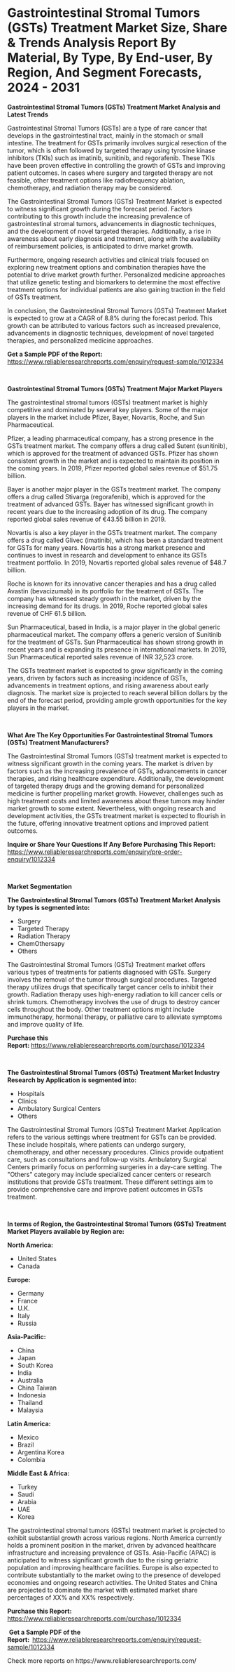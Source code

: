 <p><h1>Gastrointestinal Stromal Tumors (GSTs) Treatment Market Size, Share & Trends Analysis Report By Material, By Type, By End-user, By Region, And Segment Forecasts, 2024 - 2031</h1></p><p><strong>Gastrointestinal Stromal Tumors (GSTs) Treatment Market Analysis and Latest Trends</strong></p>
<p><p>Gastrointestinal Stromal Tumors (GSTs) are a type of rare cancer that develops in the gastrointestinal tract, mainly in the stomach or small intestine. The treatment for GSTs primarily involves surgical resection of the tumor, which is often followed by targeted therapy using tyrosine kinase inhibitors (TKIs) such as imatinib, sunitinib, and regorafenib. These TKIs have been proven effective in controlling the growth of GSTs and improving patient outcomes. In cases where surgery and targeted therapy are not feasible, other treatment options like radiofrequency ablation, chemotherapy, and radiation therapy may be considered.</p><p>The Gastrointestinal Stromal Tumors (GSTs) Treatment Market is expected to witness significant growth during the forecast period. Factors contributing to this growth include the increasing prevalence of gastrointestinal stromal tumors, advancements in diagnostic techniques, and the development of novel targeted therapies. Additionally, a rise in awareness about early diagnosis and treatment, along with the availability of reimbursement policies, is anticipated to drive market growth.</p><p>Furthermore, ongoing research activities and clinical trials focused on exploring new treatment options and combination therapies have the potential to drive market growth further. Personalized medicine approaches that utilize genetic testing and biomarkers to determine the most effective treatment options for individual patients are also gaining traction in the field of GSTs treatment.</p><p>In conclusion, the Gastrointestinal Stromal Tumors (GSTs) Treatment Market is expected to grow at a CAGR of 8.8% during the forecast period. This growth can be attributed to various factors such as increased prevalence, advancements in diagnostic techniques, development of novel targeted therapies, and personalized medicine approaches.</p></p>
<p><strong>Get a Sample PDF of the Report:&nbsp;</strong> <a href="https://www.reliableresearchreports.com/enquiry/request-sample/1012334">https://www.reliableresearchreports.com/enquiry/request-sample/1012334</a></p>
<p>&nbsp;</p>
<p><strong>Gastrointestinal Stromal Tumors (GSTs) Treatment Major Market Players</strong></p>
<p><p>The gastrointestinal stromal tumors (GSTs) treatment market is highly competitive and dominated by several key players. Some of the major players in the market include Pfizer, Bayer, Novartis, Roche, and Sun Pharmaceutical.</p><p>Pfizer, a leading pharmaceutical company, has a strong presence in the GSTs treatment market. The company offers a drug called Sutent (sunitinib), which is approved for the treatment of advanced GSTs. Pfizer has shown consistent growth in the market and is expected to maintain its position in the coming years. In 2019, Pfizer reported global sales revenue of $51.75 billion.</p><p>Bayer is another major player in the GSTs treatment market. The company offers a drug called Stivarga (regorafenib), which is approved for the treatment of advanced GSTs. Bayer has witnessed significant growth in recent years due to the increasing adoption of its drug. The company reported global sales revenue of €43.55 billion in 2019.</p><p>Novartis is also a key player in the GSTs treatment market. The company offers a drug called Glivec (imatinib), which has been a standard treatment for GSTs for many years. Novartis has a strong market presence and continues to invest in research and development to enhance its GSTs treatment portfolio. In 2019, Novartis reported global sales revenue of $48.7 billion.</p><p>Roche is known for its innovative cancer therapies and has a drug called Avastin (bevacizumab) in its portfolio for the treatment of GSTs. The company has witnessed steady growth in the market, driven by the increasing demand for its drugs. In 2019, Roche reported global sales revenue of CHF 61.5 billion.</p><p>Sun Pharmaceutical, based in India, is a major player in the global generic pharmaceutical market. The company offers a generic version of Sunitinib for the treatment of GSTs. Sun Pharmaceutical has shown strong growth in recent years and is expanding its presence in international markets. In 2019, Sun Pharmaceutical reported sales revenue of INR 32,523 crore.</p><p>The GSTs treatment market is expected to grow significantly in the coming years, driven by factors such as increasing incidence of GSTs, advancements in treatment options, and rising awareness about early diagnosis. The market size is projected to reach several billion dollars by the end of the forecast period, providing ample growth opportunities for the key players in the market.</p></p>
<p>&nbsp;</p>
<p><strong>What Are The Key Opportunities For Gastrointestinal Stromal Tumors (GSTs) Treatment Manufacturers?</strong></p>
<p><p>The Gastrointestinal Stromal Tumors (GSTs) treatment market is expected to witness significant growth in the coming years. The market is driven by factors such as the increasing prevalence of GSTs, advancements in cancer therapies, and rising healthcare expenditure. Additionally, the development of targeted therapy drugs and the growing demand for personalized medicine is further propelling market growth. However, challenges such as high treatment costs and limited awareness about these tumors may hinder market growth to some extent. Nevertheless, with ongoing research and development activities, the GSTs treatment market is expected to flourish in the future, offering innovative treatment options and improved patient outcomes.</p></p>
<p><strong>Inquire or Share Your Questions If Any Before Purchasing This Report:</strong> <a href="https://www.reliableresearchreports.com/enquiry/pre-order-enquiry/1012334">https://www.reliableresearchreports.com/enquiry/pre-order-enquiry/1012334</a></p>
<p>&nbsp;</p>
<p><strong>Market Segmentation</strong></p>
<p><strong>The Gastrointestinal Stromal Tumors (GSTs) Treatment Market Analysis by types is segmented into:</strong></p>
<p><ul><li>Surgery</li><li>Targeted Therapy</li><li>Radiation Therapy</li><li>ChemOthersapy</li><li>Others</li></ul></p>
<p><p>The Gastrointestinal Stromal Tumors (GSTs) Treatment market offers various types of treatments for patients diagnosed with GSTs. Surgery involves the removal of the tumor through surgical procedures. Targeted therapy utilizes drugs that specifically target cancer cells to inhibit their growth. Radiation therapy uses high-energy radiation to kill cancer cells or shrink tumors. Chemotherapy involves the use of drugs to destroy cancer cells throughout the body. Other treatment options might include immunotherapy, hormonal therapy, or palliative care to alleviate symptoms and improve quality of life.</p></p>
<p><strong>Purchase this Report:&nbsp;</strong><a href="https://www.reliableresearchreports.com/purchase/1012334">https://www.reliableresearchreports.com/purchase/1012334</a></p>
<p>&nbsp;</p>
<p><strong>The Gastrointestinal Stromal Tumors (GSTs) Treatment Market Industry Research by Application is segmented into:</strong></p>
<p><ul><li>Hospitals</li><li>Clinics</li><li>Ambulatory Surgical Centers</li><li>Others</li></ul></p>
<p><p>The Gastrointestinal Stromal Tumors (GSTs) Treatment Market Application refers to the various settings where treatment for GSTs can be provided. These include hospitals, where patients can undergo surgery, chemotherapy, and other necessary procedures. Clinics provide outpatient care, such as consultations and follow-up visits. Ambulatory Surgical Centers primarily focus on performing surgeries in a day-care setting. The "Others" category may include specialized cancer centers or research institutions that provide GSTs treatment. These different settings aim to provide comprehensive care and improve patient outcomes in GSTs treatment.</p></p>
<p>&nbsp;</p>
<p><strong>In terms of Region, the Gastrointestinal Stromal Tumors (GSTs) Treatment Market Players available by Region are:</strong></p>
<p>
    <p> <strong> North America: </strong>
        <ul>
            <li>United States</li>
            <li>Canada</li>
        </ul>
        </p> 
    <p> <strong> Europe: </strong>
        <ul>
            <li>Germany</li>
            <li>France</li>
            <li>U.K.</li>
            <li>Italy</li>
            <li>Russia</li>
        </ul>
        </p> 
    <p> <strong> Asia-Pacific: </strong>
        <ul>
            <li>China</li>
            <li>Japan</li>
            <li>South Korea</li>
            <li>India</li>
            <li>Australia</li>
            <li>China Taiwan</li>
            <li>Indonesia</li>
            <li>Thailand</li>
            <li>Malaysia</li>
        </ul>
        </p> 
    <p> <strong> Latin America: </strong>
        <ul>
            <li>Mexico</li>
            <li>Brazil</li>
            <li>Argentina Korea</li>
            <li>Colombia</li>
        </ul>
        </p> 
    <p> <strong> Middle East & Africa: </strong>
        <ul>
            <li>Turkey</li>
            <li>Saudi</li>
            <li>Arabia</li>
            <li>UAE</li>
            <li>Korea</li>
        </ul>
    </p>
    </p>
<p><p>The gastrointestinal stromal tumors (GSTs) treatment market is projected to exhibit substantial growth across various regions. North America currently holds a prominent position in the market, driven by advanced healthcare infrastructure and increasing prevalence of GSTs. Asia-Pacific (APAC) is anticipated to witness significant growth due to the rising geriatric population and improving healthcare facilities. Europe is also expected to contribute substantially to the market owing to the presence of developed economies and ongoing research activities. The United States and China are projected to dominate the market with estimated market share percentages of XX% and XX% respectively.</p></p>
<p><strong>Purchase this Report: </strong><a href="https://www.reliableresearchreports.com/purchase/1012334">https://www.reliableresearchreports.com/purchase/1012334</a></p>
<p>&nbsp;<strong>Get a Sample PDF of the Report:&nbsp;&nbsp;</strong><a href="https://www.reliableresearchreports.com/enquiry/request-sample/1012334">https://www.reliableresearchreports.com/enquiry/request-sample/1012334</a></p>
<p><strong></strong></p>
<p>Check more reports on https://www.reliableresearchreports.com/</p>